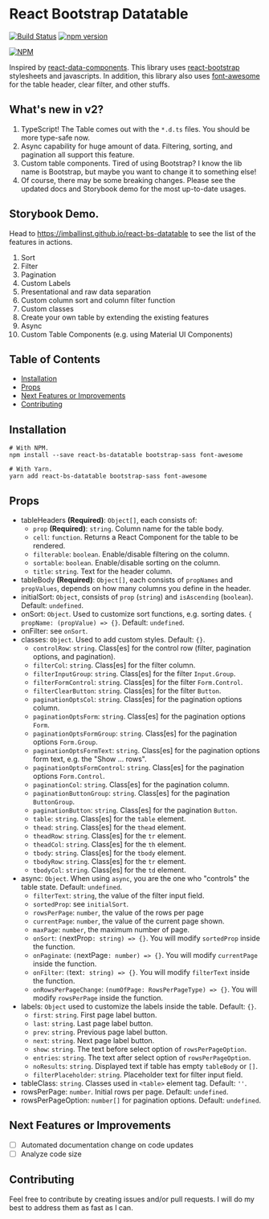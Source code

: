# React Bootstrap Datatable

[![Build Status](https://travis-ci.org/Imballinst/react-bs-datatable.svg?branch=master)](https://travis-ci.org/Imballinst/react-bs-datatable)
[![npm version](https://badge.fury.io/js/react-bs-datatable.svg)](https://badge.fury.io/js/react-bs-datatable)

[![NPM](https://nodei.co/npm/react-bs-datatable.png?downloads=true&downloadRank=true&stars=true)](https://nodei.co/npm/react-bs-datatable/)

Inspired by [react-data-components](https://github.com/carlosrocha/react-data-components). This library uses [react-bootstrap](http://react-bootstrap.github.io/) stylesheets and javascripts. In addition, this library also uses [font-awesome](http://fontawesome.io/) for the table header, clear filter, and other stuffs.

## What's new in v2?

1. TypeScript! The Table comes out with the `*.d.ts` files. You should be more type-safe now.
2. Async capability for huge amount of data. Filtering, sorting, and pagination all support this feature.
3. Custom table components. Tired of using Bootstrap? I know the lib name is Bootstrap, but maybe you want to change it to something else!
4. Of course, there may be some breaking changes. Please see the updated docs and Storybook demo for the most up-to-date usages.

## Storybook Demo.

Head to https://imballinst.github.io/react-bs-datatable to see the list of the features in actions.

1. Sort
2. Filter
3. Pagination
4. Custom Labels
5. Presentational and raw data separation
6. Custom column sort and column filter function
7. Custom classes
8. Create your own table by extending the existing features
9. Async
10. Custom Table Components (e.g. using Material UI Components)

## Table of Contents

- [Installation](#installation)
- [Props](#props)
- [Next Features or Improvements](#next-features-or-improvements)
- [Contributing](#contributing)

## Installation

```
# With NPM.
npm install --save react-bs-datatable bootstrap-sass font-awesome

# With Yarn.
yarn add react-bs-datatable bootstrap-sass font-awesome
```

## Props

- tableHeaders **(Required)**: `Object[]`, each consists of:
  - `prop` **(Required)**: `string`. Column name for the table body.
  - `cell`: `function`. Returns a React Component for the table to be rendered.
  - `filterable`: `boolean`. Enable/disable filtering on the column.
  - `sortable`: `boolean`. Enable/disable sorting on the column.
  - `title`: `string`. Text for the header column.
- tableBody **(Required)**: `Object[]`, each consists of `propNames` and `propValues`, depends on how many columns you define in the header.
- initialSort: `Object`, consists of `prop` (`string`) and `isAscending` (`boolean`). Default: `undefined`.
- onSort: `Object`. Used to customize sort functions, e.g. sorting dates. `{ propName: (propValue) => {}`. Default: `undefined`.
- onFilter: see `onSort`.
- classes: `Object`. Used to add custom styles. Default: `{}`.
  - `controlRow`: `string`. Class\[es\] for the control row (filter, pagination options, and pagination).
  - `filterCol`: `string`. Class\[es\] for the filter column.
  - `filterInputGroup`: `string`. Class\[es\] for the filter `Input.Group`.
  - `filterFormControl`: `string`. Class\[es\] for the filter `Form.Control`.
  - `filterClearButton`: `string`. Class\[es\] for the filter `Button`.
  - `paginationOptsCol`: `string`. Class\[es\] for the pagination options column.
  - `paginationOptsForm`: `string`. Class\[es\] for the pagination options `Form`.
  - `paginationOptsFormGroup`: `string`. Class\[es\] for the pagination options `Form.Group`.
  - `paginationOptsFormText`: `string`. Class\[es\] for the pagination options form text, e.g. the "Show ... rows".
  - `paginationOptsFormControl`: `string`. Class\[es\] for the pagination options `Form.Control`.
  - `paginationCol`: `string`. Class\[es\] for the pagination column.
  - `paginationButtonGroup`: `string`. Class\[es\] for the pagination `ButtonGroup`.
  - `paginationButton`: `string`. Class\[es\] for the pagination `Button`.
  - `table`: `string`. Class\[es\] for the `table` element.
  - `thead`: `string`. Class\[es\] for the `thead` element.
  - `theadRow`: `string`. Class\[es\] for the `tr` element.
  - `theadCol`: `string`. Class\[es\] for the `th` element.
  - `tbody`: `string`. Class\[es\] for the `tbody` element.
  - `tbodyRow`: `string`. Class\[es\] for the `tr` element.
  - `tbodyCol`: `string`. Class\[es\] for the `td` element.
- async: `Object`. When using `async`, you are the one who "controls" the table state. Default: `undefined`.
  - `filterText`: `string`, the value of the filter input field.
  - `sortedProp`: see `initialSort`.
  - `rowsPerPage`: `number`, the value of the rows per page
  - `currentPage`: `number`, the value of the current page shown.
  - `maxPage`: `number`, the maximum number of page.
  - `onSort`: `(`nextProp`: string) => {}`. You will modify `sortedProp` inside the function.
  - `onPaginate`: `(`nextPage`: number) => {}`. You will modify `currentPage` inside the function.
  - `onFilter`: `(`text`: string) => {}`. You will modify `filterText` inside the function.
  - `onRowsPerPageChange`: `(numOfPage: RowsPerPageType) => {}`. You will modify `rowsPerPage` inside the function.
- labels: `Object` used to customize the labels inside the table. Default: `{}`.
  - `first`: `string`. First page label button.
  - `last`: `string`. Last page label button.
  - `prev`: `string`. Previous page label button.
  - `next`: `string`. Next page label button.
  - `show`: `string`. The text before select option of `rowsPerPageOption`.
  - `entries`: `string`. The text after select option of `rowsPerPageOption`.
  - `noResults`: `string`. Displayed text if table has empty `tableBody` or `[]`.
  - `filterPlaceholder`: `string`. Placeholder text for filter input field.
- tableClass: `string`. Classes used in `<table>` element tag. Default: `''`.
- rowsPerPage: `number`. Initial rows per page. Default: `undefined`.
- rowsPerPageOption: `number[]` for pagination options. Default: `undefined`.

## Next Features or Improvements

- [ ] Automated documentation change on code updates
- [ ] Analyze code size

## Contributing

Feel free to contribute by creating issues and/or pull requests. I will do my best to address them as fast as I can.
